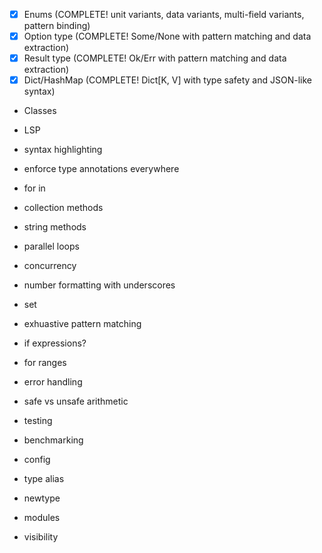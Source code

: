 - [x] Enums (COMPLETE! unit variants, data variants, multi-field variants, pattern binding)
- [x] Option type (COMPLETE! Some/None with pattern matching and data extraction)
- [x] Result type (COMPLETE! Ok/Err with pattern matching and data extraction)
- [x] Dict/HashMap (COMPLETE! Dict[K, V] with type safety and JSON-like syntax)

* Classes
* LSP
* syntax highlighting
* enforce type annotations everywhere

* for in
* collection methods
* string methods

* parallel loops
* concurrency
* number formatting with underscores
* set
* exhuastive pattern matching 
* if expressions? 
* for ranges
* error handling
* safe vs unsafe arithmetic 

* testing
* benchmarking
* config 

* type alias
* newtype
* modules
* visibility 
